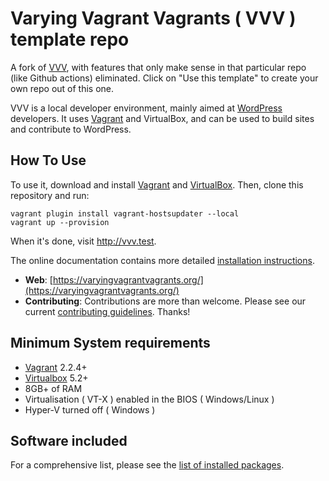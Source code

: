 # Varying Vagrant Vagrants ( VVV ) template repo

A fork of [VVV](https://github.com/Varying-Vagrant-Vagrants/VVV), with
features that only make sense in that particular repo (like Github
actions) eliminated. Click on "Use this template" to create your own
repo out of this one.

VVV is a local developer environment, mainly aimed at [WordPress](https://wordpress.org) developers. It uses [Vagrant](https://www.vagrantup.com) and VirtualBox, and can be used to build sites and contribute to WordPress.

## How To Use

To use it, download and install [Vagrant](https://www.vagrantup.com) and [VirtualBox](https://www.virtualbox.org/). Then, clone this repository and run:

```
vagrant plugin install vagrant-hostsupdater --local
vagrant up --provision
```
When it's done, visit http://vvv.test.

The online documentation contains more detailed [installation instructions](https://varyingvagrantvagrants.org/docs/en-US/installation/).


* **Web**: [https://varyingvagrantvagrants.org/](https://varyingvagrantvagrants.org/)
* **Contributing**: Contributions are more than welcome. Please see our current [contributing guidelines](https://varyingvagrantvagrants.org/docs/en-US/contributing/). Thanks!


## Minimum System requirements

- [Vagrant](https://www.vagrantup.com) 2.2.4+
- [Virtualbox](https://www.virtualbox.org) 5.2+
- 8GB+ of RAM
- Virtualisation ( VT-X ) enabled in the BIOS ( Windows/Linux )
- Hyper-V turned off ( Windows )

## Software included

For a comprehensive list, please see the [list of installed packages](https://varyingvagrantvagrants.org/docs/en-US/installed-packages/).

